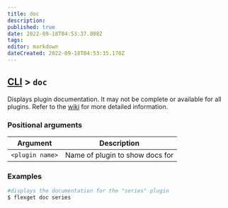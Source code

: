 ```yaml
---
title: doc
description: 
published: true
date: 2022-09-18T04:53:37.808Z
tags: 
editor: markdown
dateCreated: 2022-09-18T04:53:35.170Z
---
```


## [CLI](/CLI) > `doc`
Displays plugin documentation. It may not be complete or available for all plugins. Refer to the [wiki](/Plugins) for more detailed information.

### Positional arguments
| Argument | Description |
| --- | --- |
| `<plugin name>` | Name of plugin to show docs for |

### Examples
```bash
#displays the documentation for the "series" plugin
$ flexget doc series
```